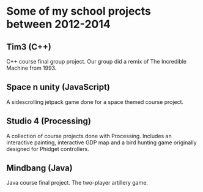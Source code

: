 # Some of my school projects between 2012-2014

## Tim3 (C++)
C++ course final group project. Our group did a remix of The Incredible Machine from 1993.
## Space n unity (JavaScript)
A sidescrolling jetpack game done for a space themed course project.
## Studio 4 (Processing)
A collection of course projects done with Processing. Includes an interactive painting, interactive GDP map and a bird hunting game originally designed for Phidget controllers.
## Mindbang (Java)
Java course final project. The two-player artillery game.
